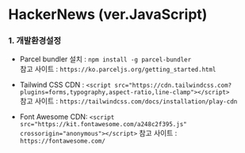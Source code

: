 # HackerNews (ver.JavaScript)

### 1. 개발환경설정

-   Parcel bundler 설치 : `npm install -g parcel-bundler` <br />
    참고 사이트 : `https://ko.parceljs.org/getting_started.html`

-   Tailwind CSS CDN : `<script src="https://cdn.tailwindcss.com?plugins=forms,typography,aspect-ratio,line-clamp"></script>` <br />
    참고 사이트 : `https://tailwindcss.com/docs/installation/play-cdn`

-   Font Awesome CDN: `<script src="https://kit.fontawesome.com/a248c2f395.js" crossorigin="anonymous"></script>`
    참고 사이트 : `https://fontawesome.com/`
